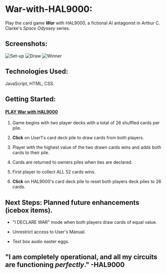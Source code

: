  # War-with-HAL9000:

Play the card game **_War_** with HAL9000, a fictional AI antagonist in Arthur C. Clarke's _Space Odyssey_ series.

## Screenshots:
    
![Set-up](https://i.imgur.com/HjvEROJ.png)
![Draw](https://i.imgur.com/pUsV1B7.png)
![Winner](https://i.imgur.com/efOIVcx.png)

## Technologies Used: 
JavaScript, HTML, CSS.

## Getting Started: 

#### [**PLAY** War with HAL9000](https://saiyan626.github.io/War-with-HAL9000/)

1. Game begins with two player decks with a total of 26 shuffled cards per pile. 
    
2. **Click** on User1's card deck pile to draw cards from both players.
    
3. Player with the highest value of the two drawn cards wins and adds both cards to their pile.
    
4. Cards are returned to owners piles when ties are declared.
    
5. First player to collect ALL 52 cards wins.
    
6. **Click** on HAL9000's card deck pile to reset both players deck piles to 26 cards.

## Next Steps: Planned future enhancements (icebox items).
    
+ "I DECLARE WAR" mode when both players draw cards of equal value. 
    
+ Unrestrict access to User's Manual.

+ Text box audio easter eggs.
 
 
## "I am completely operational, and all my circuits are functioning _perfectly_." -HAL9000
